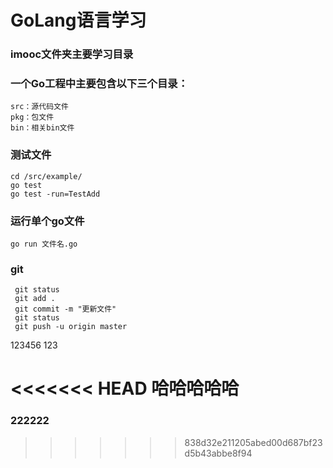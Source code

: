 # GoLang语言学习
### imooc文件夹主要学习目录

### 一个Go工程中主要包含以下三个目录：
```
src：源代码文件
pkg：包文件
bin：相关bin文件
```
### 测试文件
```
cd /src/example/
go test  
go test -run=TestAdd
```
### 

### 运行单个go文件
```
go run 文件名.go 

```
### 

### git 
```
 git status
 git add .
 git commit -m "更新文件"
 git status
 git push -u origin master
```

123456
123


<<<<<<< HEAD
哈哈哈哈哈
=======
### 222222
>>>>>>> 838d32e211205abed00d687bf23d5b43abbe8f94
